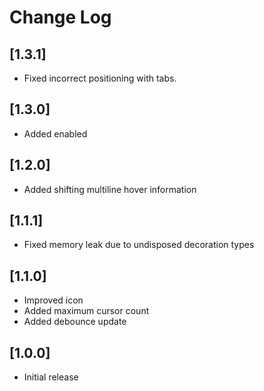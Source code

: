 # Change Log

## [1.3.1]

-   Fixed incorrect positioning with tabs.

## [1.3.0]

-   Added enabled

## [1.2.0]

-   Added shifting multiline hover information

## [1.1.1]

-   Fixed memory leak due to undisposed decoration types

## [1.1.0]

-   Improved icon
-   Added maximum cursor count
-   Added debounce update

## [1.0.0]

-   Initial release
